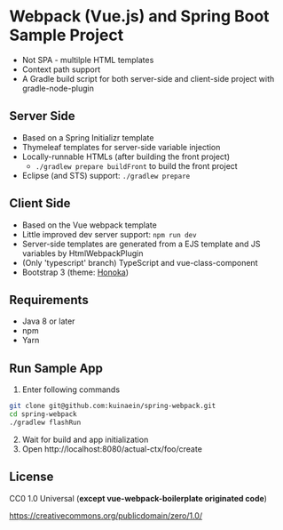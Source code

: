 # Webpack (Vue.js) and Spring Boot Sample Project
* Not SPA - multilple HTML templates
* Context path support
* A Gradle build script for both server-side and client-side project with gradle-node-plugin

## Server Side
* Based on a Spring Initializr template
* Thymeleaf templates for server-side variable injection
* Locally-runnable HTMLs (after building the front project)
  * `./gradlew prepare buildFront` to build the front project
* Eclipse (and STS) support: `./gradlew prepare`

## Client Side
* Based on the Vue webpack template
* Little improved dev server support: `npm run dev`
* Server-side templates are generated from a EJS template and JS variables by HtmlWebpackPlugin
* (Only 'typescript' branch) TypeScript and vue-class-component
* Bootstrap 3 (theme: [Honoka](http://honokak.osaka/bootstrap.html))

## Requirements
* Java 8 or later
* npm
* Yarn

## Run Sample App
1. Enter following commands
  ``` bash
  git clone git@github.com:kuinaein/spring-webpack.git
  cd spring-webpack
  ./gradlew flashRun
  ```
2. Wait for build and app initialization
3. Open http://localhost:8080/actual-ctx/foo/create

## License
CC0 1.0 Universal (**except vue-webpack-boilerplate originated code**)

https://creativecommons.org/publicdomain/zero/1.0/
